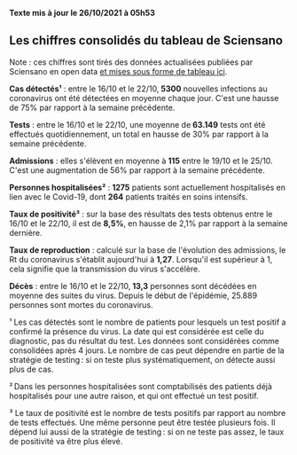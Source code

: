 <strong>Texte mis à jour le 26/10/2021 à 05h53</strong><h2>Les chiffres consolidés du tableau de Sciensano</h2><p>Note : ces chiffres sont tirés des données actualisées publiées par Sciensano en open data <a href='https://datastudio.google.com/embed/u/0/reporting/c14a5cfc-cab7-4812-848c-0369173148ab/page/ZwmOB_blank'>et mises sous forme de tableau ici</a>.<p><strong>Cas détectés¹</strong> : entre le 16/10 et le 22/10,<strong> 5300</strong> nouvelles infections au coronavirus ont été détectées en moyenne chaque jour. C'est une hausse de 75% par rapport à la semaine précédente.<p><strong>Tests</strong> : entre le 16/10 et le 22/10, une moyenne de<strong> 63.149</strong> tests ont été effectués quotidiennement, un total en hausse de 30% par rapport à la semaine précédente.<p><strong>Admissions</strong> : elles s'élèvent en moyenne à <strong> 115</strong> entre le 19/10 et le 25/10. C'est une augmentation de 56% par rapport à la semaine précédente.<p><strong>Personnes hospitalisées²</strong> : <strong>1275</strong> patients sont actuellement hospitalisés en lien avec le Covid-19, dont <strong>264</strong> patients traités en soins intensifs.<p><strong>Taux de positivité³</strong> : sur la base des résultats des tests obtenus entre le 16/10 et le 22/10, il est de <strong>8,5%</strong>, en hausse de 2,1% par rapport à la semaine dernière.<p><strong>Taux de reproduction</strong> : calculé sur la base de l'évolution des admissions, le Rt du coronavirus s'établit aujourd'hui à <strong>1,27</strong>. Lorsqu'il est supérieur à 1, cela signifie que la transmission du virus s'accélère.<p><strong>Décès</strong> : entre le 16/10 et le 22/10,<strong> 13,3</strong> personnes sont décédées en moyenne des suites du virus. Depuis le début de l'épidémie, 25.889 personnes sont mortes du coronavirus.<p>¹ Les cas détectés sont le nombre de patients pour lesquels un test positif a confirmé la présence du virus. La date qui est considérée est celle du diagnostic, pas du résultat du test. Les données sont considérées comme consolidées après 4 jours. Le nombre de cas peut dépendre en partie de la stratégie de testing : si on teste plus systématiquement, on détecte aussi plus de cas.<p>² Dans les personnes hospitalisées sont comptabilisés des patients déjà hospitalisés pour une autre raison, et qui ont effectué un test positif.<p>³ Le taux de positivité est le nombre de tests positifs par rapport au nombre de tests effectués. Une même personne peut être testée plusieurs fois. Il dépend lui aussi de la stratégie de testing : si on ne teste pas assez, le taux de positivité va être plus élevé.
